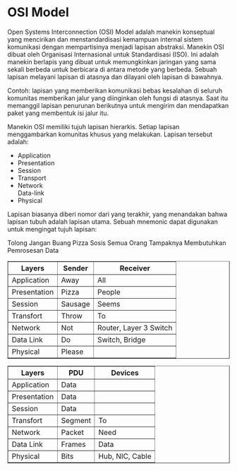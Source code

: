 # OSI Model

Open  Systems Interconnection (OSI) Model  adalah manekin konseptual yang mencirikan dan menstandardisasi kemampuan internal sistem komunikasi dengan mempartisinya menjadi lapisan abstraksi. Manekin OSI dibuat oleh Organisasi Internasional untuk Standardisasi (ISO). Ini adalah manekin berlapis yang dibuat untuk memungkinkan jaringan yang sama sekali berbeda untuk berbicara di antara metode yang berbeda. Sebuah lapisan melayani lapisan di atasnya dan dilayani oleh lapisan di bawahnya.

Contoh: lapisan yang memberikan komunikasi bebas kesalahan di seluruh komunitas memberikan jalur yang diinginkan oleh fungsi di atasnya. Saat itu memanggil lapisan penurunan berikutnya untuk mengirim dan mendapatkan paket yang membentuk isi jalur itu.

Manekin OSI memiliki tujuh lapisan hierarkis. Setiap lapisan menggambarkan komunitas khusus yang melakukan. Lapisan tersebut adalah:

<ul>
  <li>Application</li>
  <li>Presentation</li>
  <li>Session</li>
  <li>Transport</li>
  <li>Network</li
  <li>Data-link</li>
  <li>Physical</li>   
</ul>

Lapisan biasanya diberi nomor dari yang terakhir, yang menandakan bahwa lapisan tubuh adalah lapisan utama. Sebuah mnemonic dapat digunakan untuk mengingat tujuh lapisan:

Tolong Jangan Buang Pizza Sosis
Semua Orang Tampaknya Membutuhkan Pemrosesan Data


 <table align="center" border="1" cellpadding="10">
        <tr> 
          <th>Layers</th> <th>Sender</th> <th>Receiver </th>
        </tr> 
        <tr>
            <td>Application</td>
            <td>Away</td>
            <td>All</td>
        </tr>
        <tr>
            <td>Presentation</td>
            <td>Pizza</td>
            <td>People</td>
        </tr>
        <tr>
            <td>Session</td>
            <td>Sausage</td>
            <td>Seems</td>
        </tr>
        <tr>
            <td>Transfort</td>
            <td>Throw</td>
            <td>To</td>
        </tr>
        <tr>
            <td>Network</td>
            <td>Not</td>
            <td>Router, Layer 3 Switch</td>
        </tr>
        <tr>
            <td>Data Link</td>
            <td>Do</td>
            <td>Switch, Bridge</td>
        </tr>
        <tr>
            <td>Physical</td>
            <td>Please</td>
            <td></td>
        </tr>
 </table>
 
 
 <table align="center" border="1" cellpadding="10">
        <tr> 
          <th>Layers</th> <th>PDU</th> <th>Devices </th>
        </tr> 
        <tr>
            <td>Application</td>
            <td>Data</td>
            <td> </td>
        </tr>
        <tr>
            <td>Presentation</td>
            <td>Data</td>
            <td> </td>
        </tr>
        <tr>
            <td>Session</td>
            <td>Data</td>
            <td> </td>
        </tr>
        <tr>
            <td>Transfort</td>
            <td>Segment</td>
            <td>To</td>
        </tr>
        <tr>
            <td>Network</td>
            <td>Packet</td>
            <td>Need</td>
        </tr>
        <tr>
            <td>Data Link</td>
            <td>Frames</td>
            <td>Data</td>
        </tr>
        <tr>
            <td>Physical</td>
            <td>Bits</td>
            <td>Hub, NIC, Cable</td>
        </tr>
 </table>

